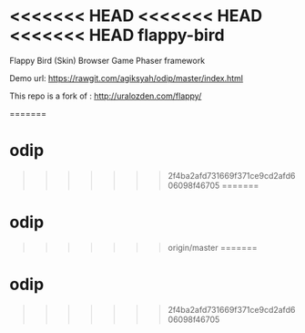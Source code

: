 <<<<<<< HEAD
<<<<<<< HEAD
<<<<<<< HEAD
flappy-bird
===========

Flappy Bird (Skin) Browser Game Phaser framework

Demo url: https://rawgit.com/agiksyah/odip/master/index.html

This repo is a fork of :  http://uralozden.com/flappy/

=======
# odip
>>>>>>> 2f4ba2afd731669f371ce9cd2afd606098f46705
=======
# odip
>>>>>>> origin/master
=======
# odip
>>>>>>> 2f4ba2afd731669f371ce9cd2afd606098f46705
